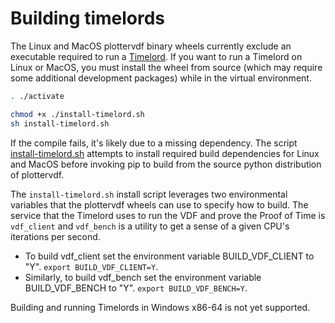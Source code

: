 # Building timelords

The Linux and MacOS plottervdf binary wheels currently exclude an executable
required to run a [Timelord](https://github.com/Plotter-Network/plotter-blockchain/wiki/Timelords).
If you want to run a Timelord on Linux or MacOS, you must install the wheel
from source (which may require some additional development packages) while in
the virtual environment.

```bash
. ./activate

chmod +x ./install-timelord.sh
sh install-timelord.sh
```

If the compile fails, it's likely due to a missing dependency. The script
[install-timelord.sh](https://github.com/Plotter-Network/plotter-blockchain/blob/main/install-timelord.sh)
attempts to install required build dependencies for Linux and MacOS before
invoking pip to build from the source python distribution of plottervdf.

The `install-timelord.sh` install script leverages two environmental variables
that the plottervdf wheels can use to specify how to build. The service that the
Timelord uses to run the VDF and prove the Proof of Time is `vdf_client` and
`vdf_bench` is a utility to get a sense of a given CPU's iterations per second.

- To build vdf_client set the environment variable BUILD_VDF_CLIENT to "Y".
`export BUILD_VDF_CLIENT=Y`.
- Similarly, to build vdf_bench set the environment variable BUILD_VDF_BENCH
to "Y". `export BUILD_VDF_BENCH=Y`.

Building and running Timelords in Windows x86-64 is not yet supported.
